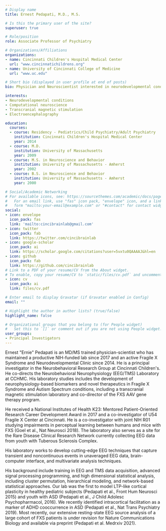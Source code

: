 ```yaml
---
# Display name
title: Ernest Pedapati, M.D., M.S.

# Is this the primary user of the site?
superuser: true

# Role/position
role: Associate Professor of Psychiatry

# Organizations/Affiliations
organizations:
- name: Cincinnati Children's Hospital Medical Center
  url: "www.cincinnatichildrens.org"
- name: University of Cincinnati College of Medicine
  url: "www.uc.edu"

# Short bio (displayed in user profile at end of posts)
bio: Physician and Neuroscientist interested in neurodevelopmental conditions.

interests:
- Neurodevelopmental conditions
- Computational neuroscience
- Transcranial magnetic stimulation
- Electroencephalography

education:
  courses:
  - course: Residency - Pediatrics/Child Psychiatry/Adult Psychiatry
    institution: Cincinnati Children's Hospital Medical Center
    year: 2014
  - course: M.D.
    institution: University of Massachusetts
    year: 2009
  - course: M.S. in Neuroscience and Behavior
    institution: University of Massachusetts - Amherst
    year: 2002
  - course: B.S. in Neuroscience and Behavior
    institution: University of Massachusetts - Amherst
    year: 2000

# Social/Academic Networking
# For available icons, see: https://sourcethemes.com/academic/docs/page-builder/#icons
#   For an email link, use "fas" icon pack, "envelope" icon, and a link in the
#   form "mailto:your-email@example.com" or "#contact" for contact widget.
social:
- icon: envelope
  icon_pack: fas
  link: 'mailto:cincibrainlab@gmail.com'
- icon: twitter
  icon_pack: fab
  link: https://twitter.com/cincibrainlab
- icon: google-scholar
  icon_pack: ai
  link: https://scholar.google.com/citations?user=5vxtu0QAAAAJ&hl=en
- icon: github
  icon_pack: fab
  link: https://github.com/cincibrainlab
# Link to a PDF of your resume/CV from the About widget.
# To enable, copy your resume/CV to `static/files/cv.pdf` and uncomment the lines below.
- icon: cv
  icon_pack: ai
  link: files/cv.pdf

# Enter email to display Gravatar (if Gravatar enabled in Config)
email: ""

# Highlight the author in author lists? (true/false)
highlight_name: false

# Organizational groups that you belong to (for People widget)
#   Set this to `[]` or comment out if you are not using People widget.
user_groups:
- Principal Investigators
---
```


Ernest "Ernie" Pedapati is an MD/MS trained physician-scientist who has maintained a productive NIH-funded lab since 2017 and an active Fragile X Syndrome and Neurodevelopmental Clinic since 2014. He is a principal investigator in the Neurobehavioral Research Group at Cincinnati Children's. He co-directs the Neurobehavioral Neurophysiology (EEG/TMS) Laboratory at CCHMC. His laboratory studies includes the development of neurophysiology-based biomarkers and novel therapeutics in Fragile X Syndrome and Autism Spectrum conditions, including a transcranial magnetic stimulation laboratory and co-director of the FXS AAV gene therapy program. 

He received a National Institutes of Health K23: Mentored Patient-Oriented Research Career Development Award in 2017 and a co-investigator of U54 Fragile X Center at Cincinnati. He is a co-investigator with joint NIH R01 studying impairments in perceptual learning between humans and mice with FXS (Goel et al., Nat Neurosci 2018). The laboratory also serves as a site for the Rare Disease Clinical Research Network currently collecting EEG data from youth with Tuberous Sclerosis Complex.

His laboratory works to develop cutting-edge EEG techniques that capture transient and noncontinuous events in unaveraged EEG data, brain-computer interface, and multivariate analysis techniques.

His background include training in EEG and TMS data acquisition, advanced signal processing programming, and high dimensional statistical analysis, including cluster permutation, hierarchical modeling, and network-based
statistical approaches. Our lab was the first to model LTP-like cortical plasticity in healthy pediatric subjects (Pedapati et al., Front Hum Neurosci 2015) and youth with ASD (Pedapati et al., J Child Adolesc
Psychopharmacol, 2016). We recently identified intracortical facilitation as a marker of ADHD cooccurrence in ASD (Pedapati et al., Nat Trans Psychiatry 2019). Most recently, our extensive resting-state EEG source analysis of a large cohort of FXS patients is under revision for Nature Communications Biology and available via preprint (Pedapati et al. Medrxiv 2021).